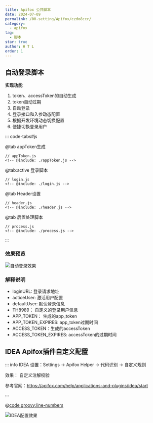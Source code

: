 ```yaml
---
title: Apifox 公共脚本
date: 2024-07-09
permalink: /00-setting/Apifox/czdo8ccr/
category:
  - apifox
tag:
  - 脚本
star: true
author: H T L
order: 1
---
```


## 自动登录脚本

**实现功能**
1. token、accessToken的自动生成
2. token自动过期
3. 自动登录
4. 登录接口和入参动态配置
5. 根据开发环境动态切换配置
6. 便捷切换登录用户



::: code-tabs#js

@tab appToken生成
```js:line-numbers
// appToken.js
<!-- @include: ./appToken.js -->
```

@tab:active 登录脚本
```js:line-numbers
// login.js
<!-- @include: ./login.js -->
```

@tab Header设置
```js:line-numbers
// header.js
<!-- @include: ./header.js -->
```

@tab 后置处理脚本
```js:line-numbers
// process.js
<!-- @include: ./process.js -->
```

:::



### 效果预览

![自动登录效果](http://images.hicoding.top/i/2024/07/26/r10jey-2.webp)


### 解释说明

- loginURL: 登录请求地址
- acticeUser: 激活用户配置
- defaultUser: 默认登录信息
- TH8989： 自定义的登录用户信息
- APP_TOKEN： 生成的app_token
- APP_TOKEN_EXPIRES: app_token过期时间
- ACCESS_TOKEN：生成的accessToken
- ACCESS_TOKEN_EXPIRES: accessToken的过期时间



## IDEA Apifox插件自定义配置

::: info
IDEA 设置：Settings -> Apifox Helper -> 代码识别 -> 自定义规则

效果： 自定义注解校验

参考官网：https://apifox.com/help/applications-and-plugins/idea/start

:::


@[code groovy:line-numbers](./apifox.groovy)


![IDEA配置效果](http://images.hicoding.top/i/2024/07/26/qyij8e-2.webp)